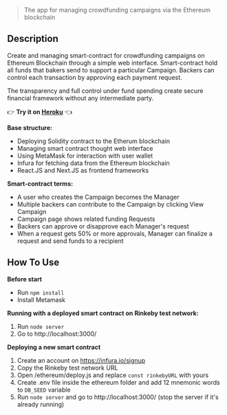 ﻿> The app for managing crowdfunding campaigns via the Ethereum blockchain

## Description

Create and managing smart-contract for crowdfunding campaigns on Ethereum Blockchain through a simple web interface. Smart-contract hold all funds that bakers send to support a particular Campaign.  Backers can control each transaction by approving each payment request.

The transparency and full control under fund spending create secure financial framework without any intermediate party.


👉 **Try it on [Heroku](https://eth-kickstater.herokuapp.com/)** 👈


**Base structure:**
- Deploying Solidity contract to the Etherum blockchain
- Managing smart contract thought web interface
- Using MetaMask for interaction with user wallet
- Infura for fetching data from the Ethereum blockchain
- React.JS and Next.JS as frontend frameworks


**Smart-contract terms:**
- A user who creates the Campaign becomes the Manager
- Multiple backers can contribute to the Campaign by clicking View Campaign
- Campaign page shows related funding Requests
- Backers can approve or disapprove each Manager's request
- When a request gets 50% or more approvals, Manager can finalize a request  and send funds to a recipient


## How To Use
**Before start**
- Run `npm install`
- Install Metamask 

**Running with a deployed smart contract on Rinkeby test network:**
1. Run `node server` 
2. Go to http://localhost:3000/

**Deploying a new smart contract**
1. Create an account on https://infura.io/signup
2. Copy the Rinkeby test network URL
3. Open /ethereum/deploy.js and replace `const rinkebyURL` with yours 
4. Create .env file inside the ethereum folder and add 12 mnemonic words to `DB_SEED` variable  
5. Run `node server` and go to http://localhost:3000/ (stop the server if it's already running)


